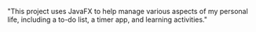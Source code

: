"This project uses JavaFX to help manage various aspects of my personal life, including a to-do list, a timer app, and learning activities."